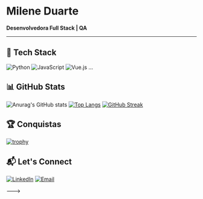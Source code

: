 # Milene Duarte
**Desenvolvedora Full Stack | QA**

---

## 🚀 Tech Stack
![Python](https://img.shields.io/badge/Python-3776AB?style=for-the-badge&logo=python&logoColor=white)
![JavaScript](https://img.shields.io/badge/JavaScript-F7DF1E?style=for-the-badge&logo=javascript&logoColor=black)
![Vue.js](https://img.shields.io/badge/Vue.js-4FC08D?style=for-the-badge&logo=vue.js&logoColor=white)
...

## 📊 GitHub Stats
![Anurag's GitHub stats](https://github-readme-stats.vercel.app/api?username=SEU_USUARIO&show_icons=true&theme=radical)
[![Top Langs](https://github-readme-stats.vercel.app/api/top-langs/?username=SEU_USUARIO&layout=compact&theme=radical)](https://github.com/anuraghazra/github-readme-stats)
[![GitHub Streak](https://streak-stats.demolab.com/?user=SEU_USUARIO&theme=radical)](https://git.io/streak-stats)

## 🏆 Conquistas
[![trophy](https://github-profile-trophy.vercel.app/?username=ryo-ma&theme=onedark)](https://github.com/ryo-ma/github-profile-trophy)

## 📬 Let's Connect
[![LinkedIn](https://img.shields.io/badge/LinkedIn-0077B5?style=for-the-badge&logo=linkedin&logoColor=white)](https://www.linkedin.com/in/milene-d-b3558022a/)
[![Email](https://img.shields.io/badge/Email-D14836?style=for-the-badge&logo=gmail&logoColor=white)](milenegba@gmail.com)

--->
